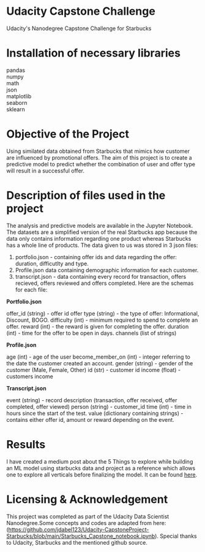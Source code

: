 # Udacity Capstone Challenge
Udacity's Nanodegree Capstone Challenge for Starbucks
# Installation of necessary libraries
  pandas<br>
  numpy<br>
  math<br>
  json<br>
  matplotlib<br>
  seaborn<br>
  sklearn<br>

# Objective of the Project
Using similated data obtained from Starbucks that mimics how customer are influenced by promotional offers. The aim of this project is to create a predictive model to predict whether the combination of user and offer type will result in a successful offer.

# Description of files used in the project
The analysis and predictive models are available in the Jupyter Notebook.
The datasets are a simplified version of the real Starbucks app because the data only contains information regarding one product whereas Starbucks has a whole line of products.
The data given to us was stored in 3 json files:

1. portfolio.json - containing offer ids and data regarding the offer: duration, difficutlty and type.
2. Profile.json data containing demographic information for each customer.
3. transcript.json - data containing every record for transaction, offers recieved, offers reviewed and offers completed.
Here are the schemas for each file:

<b>Portfolio.json</b>

offer_id (string) - offer id
offer type (string) - the type of offer: Informational, Discount, BOGO.
difficulty (int) - minimum required to spend to complete an offer.
reward (int) - the reward is given for completing the offer.
duration (int) - time for the offer to be open in days.
channels (list of strings)

<b>Profile.json</b>

age (int) - age of the user
become_member_on (int) - integer referring to the date the customer created an account.
gender (string) - gender of the customer (Male, Female, Other)
id (str) - customer id
income (float) - customers income

<b>Transcript.json</b>

event (string) - record description (transaction, offer received, offer completed, offer viewed)
person (string) - customer_id
time (int) - time in hours since the start of the test.
value (dictionary containing strings) - contains either offer id, amount or reward depending on the event.
# Results
I have created a medium post about the 5 Things to explore while building an ML model using starbucks data and project as a reference which allows one to explore all verticals before finalizing the model. It can be found <a href="https://medium.com/@jainpranjal4444/starbucks-capstone-challenge-f837c7ea8d6">here</a>.
# Licensing & Acknowledgement
This project was completed as part of the Udacity Data Scientist Nanodegree.Some concepts and codes are adapted from here:(https://github.com/jdabel123/Udacity-CapstoneProject-Starbucks/blob/main/Starbucks_Capstone_notebook.ipynb). Special thanks to Udacity, Starbucks and the mentioned github source.


